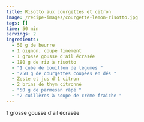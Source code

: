 ```yaml
---
title: Risotto aux courgettes et citron
image: /recipe-images/courgette-lemon-risotto.jpg
tags: []
time: 50 min
servings: 2
ingredients:
  - 50 g de beurre
  - 1 oignon, coupé finement
  - 1 grosse gousse d'ail écrasée
  - 180 g de riz à risotto
  - "1 cube de bouillon de légumes "
  - "250 g de courgettes coupées en dés "
  - Zeste et jus d'1 citron
  - 2 brins de thym citronné
  - "50 g de parmesan râpé "
  - "2 cuillères à soupe de crème fraîche "
---
```

1 grosse gousse d'ail écrasée
